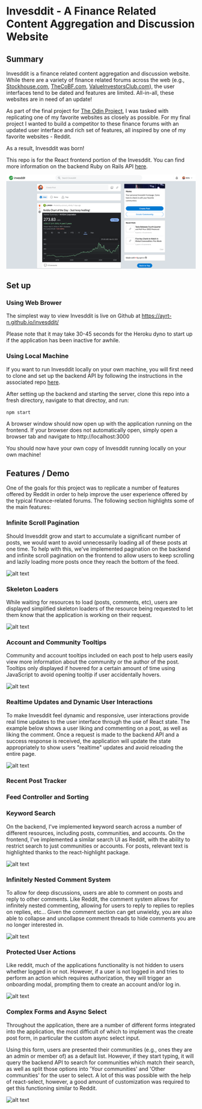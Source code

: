 # Invesddit - A Finance Related Content Aggregation and Discussion Website

## Summary

Invesddit is a finance related content aggregation and discussion website. While there are a variety of finance related forums across the web (e.g., [Stockhouse.com](https://www.stockhouse.com), [TheCoBF.com](https://thecobf.com), [ValueInvestorsClub.com](https://valueinvestorsclub.com)), the user interfaces tend to be dated and features are limited. All-in-all, these websites are in need of an update!

As part of the final project for [The Odin Project](https://www.theodinproject.com/lessons/javascript-javascript-final-project), I was tasked with replicating one of my favorite websites as closely as possible. For my final project I wanted to build a competitor to these finance forums with an updated user interface and rich set of features, all inspired by one of my favorite websites - Reddit.

As a result, Invesddit was born! 

This repo is for the React frontend portion of the Invesddit. You can find more information on the backend Ruby on Rails API [here](https://github.com/ayrt-n/invesddit-api).

![alt text](https://github.com/ayrt-n/invesddit/blob/main/demo/readme-hero-example.png "Screenshot of Invesddit main page")

## Set up

### Using Web Brower

The simplest way to view Invesddit is live on Github at https://ayrt-n.github.io/invesddit/

Please note that it may take 30-45 seconds for the Heroku dyno to start up if the application has been inactive for awhile.

### Using Local Machine

If you want to run Invesddit locally on your own machine, you will first need to clone and set up the backend API by following the instructions in the associated repo [here](https://github.com/ayrt-n/invesddit-api).

After setting up the backend and starting the server, clone this repo into a fresh directory, navigate to that directoy, and run:

```npm start```

A browser window should now open up with the application running on the frontend. If your browser does not automatically open, simply open a browser tab and navigate to http://localhost:3000

You should now have your own copy of Invesddit running locally on your own machine!

## Features / Demo

One of the goals for this project was to replicate a number of features offered by Reddit in order to help improve the user experience offered by the typical finance-related forums. The following section highlights some of the main features:

### Infinite Scroll Pagination

Should Invesddit grow and start to accumulate a significant number of posts, we would want to avoid unnecessarily loading all of these posts at one time. To help with this, we've implemented pagination on the backend and infinite scroll pagination on the frontend to allow users to keep scrolling and lazily loading more posts once they reach the bottom of the feed.

![alt text](https://github.com/ayrt-n/invesddit/blob/main/demo/infinite-scroll.gif "Gif of user scrolling and loading posts")

### Skeleton Loaders

While waiting for resources to load (posts, comments, etc), users are displayed simplified skeleton loaders of the resource being requested to let them know that the application is working on their request.

![alt text](https://github.com/ayrt-n/invesddit/blob/main/demo/skeleton-loader.gif "Gif of invesddit feed loading")

### Account and Community Tooltips

Community and account tooltips included on each post to help users easily view more information about the community or the author of the post. Tooltips only displayed if hovered for a certain amount of time using JavaScript to avoid opening tooltip if user accidentally hovers.

![alt text](https://github.com/ayrt-n/invesddit/blob/main/demo/tooltips.gif "Gif example of community and account tooltips on hover")

### Realtime Updates and Dynamic User Interactions

To make Invesddit feel dynamic and responsive, user interactions provide real time updates to the user interface through the use of React state. The example below shows a user liking and commenting on a post, as well as liking the comment. Once a request is made to the backend API and a success response is received, the application will update the state appropriately to show users "realtime" updates and avoid reloading the entire page.

![alt text](https://github.com/ayrt-n/invesddit/blob/main/demo/realtime-updates.gif "Gif of user liking and commenting on a post")

### Recent Post Tracker

### Feed Controller and Sorting

### Keyword Search

On the backend, I've implemented keyword search across a number of different resources, including posts, communities, and accounts. On the frontend, I've implemented a similar search UI as Reddit, with the ability to restrict search to just communities or accounts. For posts, relevant text is highlighted thanks to the react-highlight package.

![alt text](https://github.com/ayrt-n/invesddit/blob/main/demo/keyword-search.gif "Gif of user searching Invesddit")

### Infinitely Nested Comment System

To allow for deep discussions, users are able to comment on posts and reply to other comments. Like Reddit, the comment system allows for infinitely nested commenting, allowing for users to reply to replies to replies on replies, etc... Given the comment section can get unwieldy, you are also able to collapse and uncollapse comment threads to hide comments you are no longer interested in.

![alt text](https://github.com/ayrt-n/invesddit/blob/main/demo/nested-comments.gif "Gif example of user commenting and collapsing comment thread")

### Protected User Actions

Like reddit, much of the applications functionality is not hidden to users whether logged in or not. However, if a user is not logged in and tries to perform an action which requires authorization, they will trigger an onboarding modal, prompting them to create an account and/or log in.

![alt text](https://github.com/ayrt-n/invesddit/blob/main/demo/protected-cta.gif "Gif of user trying to use protected resources and triggering onboarding modal")

### Complex Forms and Async Select

Throughout the application, there are a number of different forms integrated into the application, the most difficult of which to implement was the create post form, in particular the custom async select input.

Using this form, users are presented their communities (e.g., ones they are an admin or member of) as a default list. However, if they start typing, it will query the backend API to search for communities which match their search, as well as split those options into 'Your communities' and 'Other communities' for the user to select. A lot of this was possible with the help of react-select, however, a good amount of customization was required to get this functioning similar to Reddit.

![alt text](https://github.com/ayrt-n/invesddit/blob/main/demo/async-select.gif "Gif of user navigating create post form")
